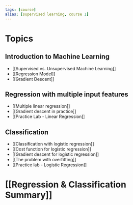 ```yaml
---
tags: [course]
alias: [supervised learning, course 1]
---
```

# Topics
## Introduction to Machine Learning
- [[Supervised vs. Unsupervised Machine Learning]]
- [[Regression Model]]
- [[Gradient Descent]]
## Regression with multiple input features
- [[Multiple linear regression]]
- [[Gradient descent in practice]]
- [[Practice Lab - Linear Regression]]
## Classification
- [[Classification with logistic regression]]
- [[Cost function for logistic regression]]
- [[Gradient descent for logistic regression]]
- [[The problem with overfitting]]
- [[Practice lab - Logistic Regression]]

# [[Regression & Classification Summary]]